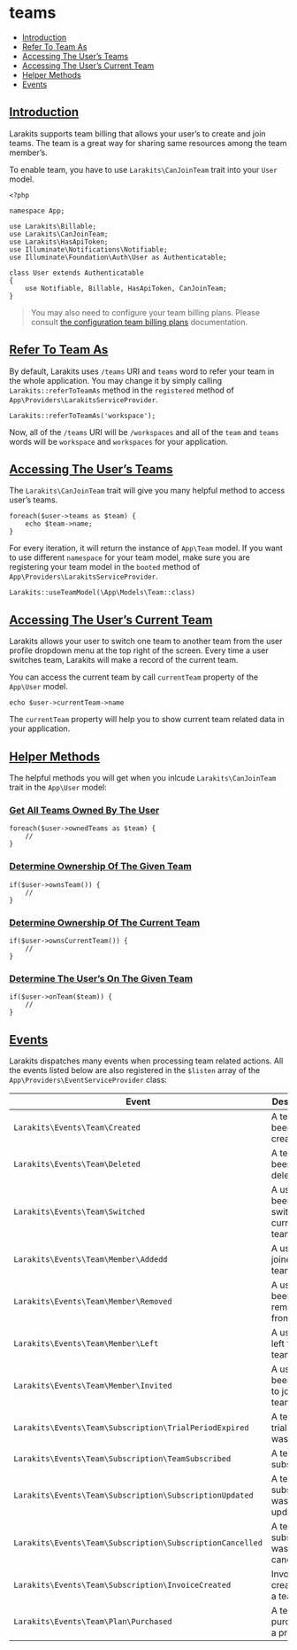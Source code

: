 # teams
* [Introduction](#introduction)
* [Refer To Team As](#refer-to-team-as)
* [Accessing The User’s Teams](#accessing-the-user-teams)
* [Accessing The User’s Current Team](#accessing-the-user-current-team)
* [Helper Methods](#helper-methods)
* [Events](#events)

## [Introduction](#introduction)
Larakits supports team billing that allows your user’s to create and join teams. The team is a great way for sharing same resources among the team member’s. 

To enable team, you have to use `Larakits\CanJoinTeam` trait into your `User` model.

```
<?php

namespace App;

use Larakits\Billable;
use Larakits\CanJoinTeam;
use Larakits\HasApiToken;
use Illuminate\Notifications\Notifiable;
use Illuminate\Foundation\Auth\User as Authenticatable;

class User extends Authenticatable
{
    use Notifiable, Billable, HasApiToken, CanJoinTeam;
}
```

> You may also need to configure your team billing plans. Please consult [the configuration team billing plans](/docs/{version}/billing#configuring-team-billing-plans) documentation.  

## [Refer To Team As](#refer-to-team-as)
By default, Larakits uses `/teams` URI and `teams` word to refer your team in the whole application. You may change it by simply calling `Larakits::referToTeamAs` method in the `registered` method of `App\Providers\LarakitsServiceProvider`.

```
Larakits::referToTeamAs('workspace');
```

Now, all of the `/teams` URI will be `/workspaces` and all of the `team` and `teams` words will be `workspace` and `workspaces` for your application.

## [Accessing The User’s Teams](#accessing-the-user-teams)
The `Larakits\CanJoinTeam` trait will give you many helpful method to access user’s teams. 

```
foreach($user->teams as $team) {
	echo $team->name;
}
```

For every iteration, it will return the instance of `App\Team` model. If you want to use different `namespace` for your team model, make sure you are registering your team model in the `booted` method of `App\Providers\LarakitsServiceProvider`.

```
Larakits::useTeamModel(\App\Models\Team::class)
```

## [Accessing The User’s Current Team](#accessing-the-current-team)
Larakits allows your user to switch one team to another team from the user profile dropdown menu at the top right of the screen. Every time a user switches team, Larakits will make a record of the current team. 

You can access the current team by call `currentTeam` property of the `App\User` model.

```
echo $user->currentTeam->name
```

The `currentTeam` property will help you to show current team related data in your application.

## [Helper Methods](#helper-methods)
The helpful methods you will get when you inlcude `Larakits\CanJoinTeam` trait in the `App\User` model:

### [Get All Teams Owned By The User](#)

```
foreach($user->ownedTeams as $team) {
	//
}
```

### [Determine Ownership Of The Given Team](#)

```
if($user->ownsTeam()) {
	//
}
```

### [Determine Ownership Of The Current Team](#)

```
if($user->ownsCurrentTeam()) {
	//
}
```

### [Determine The User’s On The Given Team](#)

```
if($user->onTeam($team)) {
	//
}
```

## [Events](#events)
Larakits dispatches many events when processing team related actions. All the events listed below are also registered in the `$listen` array of the `App\Providers\EventServiceProvider` class:

| Event                              | Description |
|------------------------------------|-------------|
| `Larakits\Events\Team\Created` | A team has been created |
| `Larakits\Events\Team\Deleted` | A team has been deleted |
| `Larakits\Events\Team\Switched ` | A user has been switched current team |
| `Larakits\Events\Team\Member\Addedd` | A user has joined on a team |
| `Larakits\Events\Team\Member\Removed` | A user has been removed from a team |
| `Larakits\Events\Team\Member\Left` | A user has left from a team |
| `Larakits\Events\Team\Member\Invited` | A user has been invited to join a team |
| `Larakits\Events\Team\Subscription\TrialPeriodExpired` | A team’s trial period was expired |
| `Larakits\Events\Team\Subscription\TeamSubscribed` | A team was subscribed|
| `Larakits\Events\Team\Subscription\SubscriptionUpdated` | A team’s subscription was updated |
| `Larakits\Events\Team\Subscription\SubscriptionCancelled` | A team’s subscription was cancelled|
| `Larakits\Events\Team\Subscription\InvoiceCreated` | Invoice is created for a team|
| `Larakits\Events\Team\Plan\Purchased` | A team purchased a product|